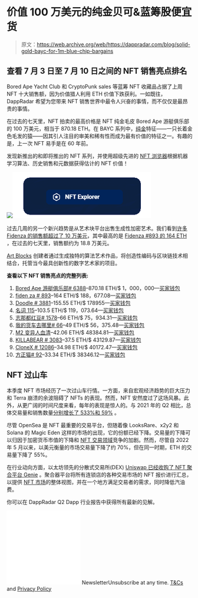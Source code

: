 # 价值 100 万美元的纯金贝可&蓝筹股便宜货

> 原文：<https://web.archive.org/web/https://dappradar.com/blog/solid-gold-bayc-for-1m-blue-chip-bargains>

## 查看 7 月 3 日至 7 月 10 日之间的 NFT 销售亮点排名

Bored Ape Yacht Club 和 CryptoPunk sales 等蓝筹 NFT 收藏品占据了上周 NFT 十大销售额，因为价值猎人利用 ETH 价值下跌获利。一如既往，DappRadar 希望为您带来 NFT 销售世界中最令人兴奋的事情，而不仅仅是最昂贵的事情。

在过去的七天里，NFT 拍卖的最高价格是 NFT 纯金毛皮 Bored Ape 游艇俱乐部的 100 万美元，相当于 870.18 ETH。在 BAYC 系列中，[纯金](https://web.archive.org/web/20220811235014/https://dappradar.com/hub/nft-explorer/collection/bored-ape-yacht-club?filters=W3sibGFiZWwiOiJGdXIiLCJkaXNwbGF5VHlwZSI6InN0cmluZyIsInZhbHVlcyI6WyJTb2xpZCBHb2xkIl19XQ%3D%3D)特征——一只长着金色毛发的猿——因其引人注目的审美和稀有性而成为最有价值的特征之一。有趣的是，上一次 NFT 易手是在 60 年前。

发现新推出的和即将推出的 NFT 系列，并使用超级先进的 [NFT 浏览器](https://web.archive.org/web/20220811235014/https://dappradar.com/hub/nft-explorer)根据机器学习算法、历史销售和元数据获得估计的 NFT 价值！

[](https://web.archive.org/web/20220811235014/https://dappradar.com/hub/nft-explorer)[![](img/ebf3736e7daaf59b158d5065be9e5476.png)<picture>![](img/91196e4276b50196a4c1b7f953cca3cb.png)</picture>](https://web.archive.org/web/20220811235014/https://dappradar.com/hub/nft-explorer)

过去几周的另一个新兴趋势是从艺术块平台出售生成性加密艺术。我们看到[许多 Fidenza 的销售额超过了 10 万美元](https://web.archive.org/web/20220811235014/https://dappradar.com/hub/nft-explorer/collection/fidenza)，其中最高的是 [Fidenza #893 的 164 ETH](https://web.archive.org/web/20220811235014/https://dappradar.com/hub/assets/eth/0xa7d8d9ef8d8ce8992df33d8b8cf4aebabd5bd270/78000893) ，在过去的七天里，销售额约为 18.8 万美元。

[Art Blocks](https://web.archive.org/web/20220811235014/https://dappradar.com/ethereum/collectibles/art-blocks) 创建者通过生成独特的算法艺术作品，将创造性编码与区块链技术相结合，托管当今最具创新性的数字艺术家的项目。

**查看以下 NFT 销售亮点的完整列表:**

1.  [Bored Ape 游艇俱乐部# 6388](https://web.archive.org/web/20220811235014/https://dappradar.com/hub/assets/eth/0xbc4ca0eda7647a8ab7c2061c2e118a18a936f13d/6388)–870.18 ETH/$ 1，000，000—[买家钱包](https://web.archive.org/web/20220811235014/https://dappradar.com/hub/wallet/eth/0x492756f268731985b633bd628f0ba2fd857b6007)
2.  [fiden za # 893](https://web.archive.org/web/20220811235014/https://dappradar.com/hub/assets/eth/0xa7d8d9ef8d8ce8992df33d8b8cf4aebabd5bd270/78000893)–164 ETH/$ 188，677.08—[买家钱包](https://web.archive.org/web/20220811235014/https://dappradar.com/hub/wallet/eth/0xc98a513970f320b11ab408c12eef176292e227bf)
3.  [Doodle # 3881](https://web.archive.org/web/20220811235014/https://dappradar.com/hub/assets/eth/0x8a90cab2b38dba80c64b7734e58ee1db38b8992e/3881)–155.55 ETH/$ 178955—[买家钱包](https://web.archive.org/web/20220811235014/https://dappradar.com/hub/wallet/eth/0xc35f3f92a9f27a157b309a9656cfea30e5c9cce3)
4.  [名词 115](https://web.archive.org/web/20220811235014/https://dappradar.com/hub/assets/eth/0x9c8ff314c9bc7f6e59a9d9225fb22946427edc03/115)–103.5 ETH/$ 119，073.64—[买家钱包](https://web.archive.org/web/20220811235014/https://dappradar.com/hub/wallet/eth/0xacba5e568bef10b2c160b48617348c79c070da37)
5.  [志那都红豆# 1578](https://web.archive.org/web/20220811235014/https://dappradar.com/hub/assets/eth/0xed5af388653567af2f388e6224dc7c4b3241c544/1578)–66 ETH/$ 75，934.31—[买家钱包](https://web.archive.org/web/20220811235014/https://dappradar.com/hub/wallet/eth/0xf2cf7378e44be078732c215fad97af709379ca1d)
6.  [我的货车去哪里# 66](https://web.archive.org/web/20220811235014/https://dappradar.com/hub/assets/eth/0x509a050f573be0d5e01a73c3726e17161729558b/66)–49 ETH/$ 56，375.48—[买家钱包](https://web.archive.org/web/20220811235014/https://dappradar.com/hub/wallet/eth/0xed9f922304a7bc4cd1f1c3611060d8486fbd7c4b)
7.  [M2 变异人血清](https://web.archive.org/web/20220811235014/https://dappradar.com/hub/assets/eth/0x22c36bfdcef207f9c0cc941936eff94d4246d14a/1)–42.06 ETH/$ 48384.81—[买家钱包](https://web.archive.org/web/20220811235014/https://dappradar.com/hub/wallet/eth/0x62b1088e7a1249c81ab8642abc4c4790943f11ed)
8.  [KILLABEAR # 3083](https://web.archive.org/web/20220811235014/https://dappradar.com/hub/assets/eth/0xc99c679c50033bbc5321eb88752e89a93e9e83c5/3083)–37.5 ETH/$ 43129.87—[买家钱包](https://web.archive.org/web/20220811235014/https://dappradar.com/hub/wallet/eth/0xedbd2c0a9a813789ba6f2ed5427f6c0bb9d2e906)
9.  [CloneX # 12086](https://web.archive.org/web/20220811235014/https://dappradar.com/hub/assets/eth/0x49cf6f5d44e70224e2e23fdcdd2c053f30ada28b/7414)–34.98 ETH/$ 40172.47—[买家钱包](https://web.archive.org/web/20220811235014/https://dappradar.com/hub/wallet/eth/0x12efe885eb42830cb16929878298ee21291d9b02)
10.  [方正猫# 92](https://web.archive.org/web/20220811235014/https://dappradar.com/hub/assets/eth/0x06012c8cf97bead5deae237070f9587f8e7a266d/92)–33.34 ETH/$ 38346.12—[买家钱包](https://web.archive.org/web/20220811235014/https://dappradar.com/hub/wallet/eth/0x56fc2066e288a4f67e6b9950618b3cb80bae3cfd)

## NFT 过山车

本季度 NFT 市场经历了一次过山车行情。一方面，来自宏观经济趋势的巨大压力和 Terra 崩溃的余波阻碍了 NFTs 的表现。然而，NFT 安然度过了这场风暴。此外，从更广阔的时间尺度来看，每年的表现是惊人的。与 2021 年的 Q2 相比，总体交易量和销售数量[分别增长了 533%和 59%](https://web.archive.org/web/20220811235014/https://dappradar.com/blog/dapp-industry-report-q2-nfts-and-web3-games-keep-enduring-market-conditions-as-shockwaves-from-the-terra-collapse-reach-cefi-and-vcs/#Demand-for-NFTs-up-despite-volume-slump) 。

尽管 OpenSea 是 NFT 最重要的交易平台，但随着像 LooksRare、x2y2 和 Solana 的 Magic Eden 这样的市场的出现，它的份额已经下降。交易量的下降可以归因于加密货币市值的下降和 [NFT 交易领域](https://web.archive.org/web/20220811235014/https://dappradar.com/nft/marketplaces)竞争的加剧。然而，尽管自 2022 年 5 月以来，以美元衡量的市场交易量下降了约 70%，但在同一时期，ETH 的交易量下降了 55%。

在行业动向方面，以太坊领先的分散式交易所(DEX) [Uniswap 已经收购了 NFT 聚合平台 Genie](https://web.archive.org/web/20220811235014/https://dappradar.com/multichain/exchanges/uniswap-v3) 。聚合器平台将所有连锁店的各种交易市场的 NFT 报价进行汇总，以提供 [NFT 市场](https://web.archive.org/web/20220811235014/https://dappradar.com/nft)的整体视图，并在一个地方满足交易者的需求，同时降低汽油费。

你可以在 DappRadar Q2 Dapp 行业报告中获得所有最新的见解。

![](img/6d5a4a2d609c56e1a5771717e54ba759.png) NewsletterUnsubscribe at any time. [T&Cs](https://web.archive.org/web/20220811235014/https://dappradar.com/terms) and [Privacy Policy](https://web.archive.org/web/20220811235014/https://dappradar.com/privacy-policy)